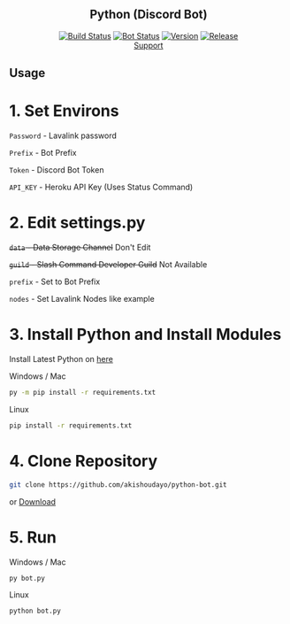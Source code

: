 <h2 align="center">Python (Discord Bot)</h2>
<p align="center">
  <a href="https://github.com/akishoudayo/Discord-Bot/actions/workflows/test.yml"><img src="https://github.com/akishoudayo/Discord-Bot/actions/workflows/test.yml/badge.svg" alt="Build Status"></a>
  <a href="https://akishoudayo.herokuapp.com/"><img src="https://akishoudayo.herokuapp.com/botstatus?app=akishoudayo-bot" alt="Bot Status"></a>
  <a href="https://github.com/akishoudayo/python-bot/commits/main"><img src="https://akishoudayo.herokuapp.com/versionsvg" alt="Version"></a>
  <a href="https://github.com/akishoudayo/Discord-Bot/releases/latest"><img src="https://akishoudayo.herokuapp.com/releasesvg?repo=akishoudayo/python-bot" alt="Release"></a>
  <br><a href="https://discord.gg/6XnHAAHuRq">Support</a>
</p>

## Usage
  # 1. Set Environs
  `Password` - Lavalink password
  
  `Prefix` - Bot Prefix
  
  `Token` - Discord Bot Token
  
  `API_KEY` - Heroku API Key (Uses Status Command)
  # 2. Edit settings.py
  ~~`data` - Data Storage Channel~~ Don't Edit
  
  ~~`guild` - Slash Command Developer Guild~~ Not Available
  
  `prefix` - Set to Bot Prefix
  
  `nodes` - Set Lavalink Nodes like example
  # 3. Install Python and Install Modules
  Install Latest Python on [here](https://www.python.org/downloads)
  
  Windows / Mac
  ```bash
  py -m pip install -r requirements.txt
  ```
  Linux
  ```bash
  pip install -r requirements.txt
  ```
  # 4. Clone Repository
  ```bash
  git clone https://github.com/akishoudayo/python-bot.git
  ```
  or [Download](https://github.com/akishoudayo/python-bot/archive/refs/heads/main.zip)
  # 5. Run
  Windows / Mac
  ```bash
  py bot.py
  ```
  Linux
  ```bash
  python bot.py
  ```
